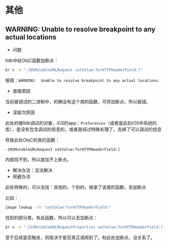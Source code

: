 # 其他


## WARNING:  Unable to resolve breakpoint to any actual locations

* 问题

lldb中给ObjC函数加断点：

```bash
br s -n "-[NSMutableURLRequest setValue:forHTTPHeaderField:]"
```

报错：`WARNING:  Unable to resolve breakpoint to any actual locations.`

* 直接原因

当前被调试的二进制中，的确没有这个类的函数，可供加断点，所以报错。

* 深层次原因

此处的被lldb调试的对象，iOS的app：`Preferences`（或者是此刻iOS中系统的库），是没有包含调试的信息的，或者是经过特殊处理了，去掉了可以调试的信息

导致此处ObjC的类的函数：

`-[NSMutableURLRequest setValue:forHTTPHeaderField:]`

内部找不到，所以就加不上断点。

* 解决办法：没法解决
* 规避办法

此处特殊的，可以去找：其他的，个别的，继承了该类的函数，去加断点

比如：

```bash
image lookup -rn "setValue:forHTTPHeaderField:"
```

找到的部分类，有此函数，所以可以去加断点：

```bash
br s -n "-[SSMutableURLRequestProperties setValue:forHTTPHeaderField:]"
```

至于后续是否触发，则取决于是否真正调用到了。和此处加断点，没关系了。
